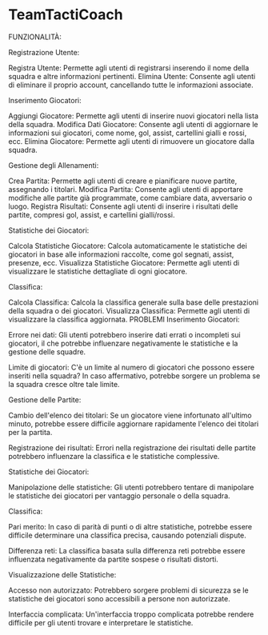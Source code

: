 # TeamTactiCoach

FUNZIONALITÀ:

Registrazione Utente:

Registra Utente: Permette agli utenti di registrarsi inserendo il nome della squadra e altre informazioni pertinenti.
Elimina Utente: Consente agli utenti di eliminare il proprio account, cancellando tutte le informazioni associate.

Inserimento Giocatori:

Aggiungi Giocatore: Permette agli utenti di inserire nuovi giocatori nella lista della squadra.
Modifica Dati Giocatore: Consente agli utenti di aggiornare le informazioni sui giocatori, come nome, gol, assist, cartellini gialli e rossi, ecc.
Elimina Giocatore: Permette agli utenti di rimuovere un giocatore dalla squadra.

Gestione degli Allenamenti:

Crea Partita: Permette agli utenti di creare e pianificare nuove partite, assegnando i titolari.
Modifica Partita: Consente agli utenti di apportare modifiche alle partite già programmate, come cambiare data, avversario o luogo.
Registra Risultati: Consente agli utenti di inserire i risultati delle partite, compresi gol, assist, e cartellini gialli/rossi.

Statistiche dei Giocatori:

Calcola Statistiche Giocatore: Calcola automaticamente le statistiche dei giocatori in base alle informazioni raccolte, come gol segnati, assist, presenze, ecc.
Visualizza Statistiche Giocatore: Permette agli utenti di visualizzare le statistiche dettagliate di ogni giocatore.

Classifica:

Calcola Classifica: Calcola la classifica generale sulla base delle prestazioni della squadra o dei giocatori.
Visualizza Classifica: Permette agli utenti di visualizzare la classifica aggiornata.
PROBLEMI
Inserimento Giocatori:

Errore nei dati: Gli utenti potrebbero inserire dati errati o incompleti sui giocatori, il che potrebbe influenzare negativamente le statistiche e la gestione delle squadre.

Limite di giocatori: C'è un limite al numero di giocatori che possono essere inseriti nella squadra? In caso affermativo, potrebbe sorgere un problema se la squadra cresce oltre tale limite.


Gestione delle Partite:

Cambio dell'elenco dei titolari: Se un giocatore viene infortunato all'ultimo minuto, potrebbe essere difficile aggiornare rapidamente l'elenco dei titolari per la partita.

Registrazione dei risultati: Errori nella registrazione dei risultati delle partite potrebbero influenzare la classifica e le statistiche complessive.

Statistiche dei Giocatori:

Manipolazione delle statistiche: Gli utenti potrebbero tentare di manipolare le statistiche dei giocatori per vantaggio personale o della squadra.

Classifica:

Pari merito: In caso di parità di punti o di altre statistiche, potrebbe essere difficile determinare una classifica precisa, causando potenziali dispute.

Differenza reti: La classifica basata sulla differenza reti potrebbe essere influenzata negativamente da partite sospese o risultati distorti.

Visualizzazione delle Statistiche:

Accesso non autorizzato: Potrebbero sorgere problemi di sicurezza se le statistiche dei giocatori sono accessibili a persone non autorizzate.

Interfaccia complicata: Un'interfaccia troppo complicata potrebbe rendere difficile per gli utenti trovare e interpretare le statistiche.